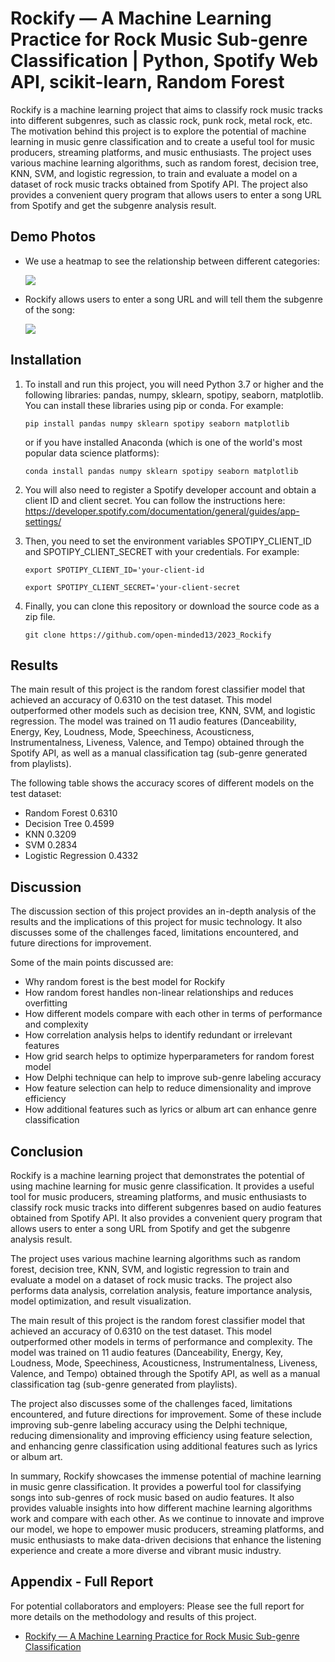 # Rockify — A Machine Learning Practice for Rock Music Sub-genre Classification | Python, Spotify Web API, scikit-learn, Random Forest

Rockify is a machine learning project that aims to classify rock music tracks into different subgenres, such as classic rock, punk rock, metal rock, etc. The motivation behind this project is to explore the potential of machine learning in music genre classification and to create a useful tool for music producers, streaming platforms, and music enthusiasts. The project uses various machine learning algorithms, such as random forest, decision tree, KNN, SVM, and logistic regression, to train and evaluate a model on a dataset of rock music tracks obtained from Spotify API. The project also provides a convenient query program that allows users to enter a song URL from Spotify and get the subgenre analysis result.

## Demo Photos

- We use a heatmap to see the relationship between different categories:
  
  <kbd><img src="https://github.com/open-minded13/2023_Rockify/assets/52095472/7278a68e-979d-4c2b-a68f-ea131a73a09f.png"/></kbd>

- Rockify allows users to enter a song URL and will tell them the subgenre of the song:
  
  <kbd><img src="https://github.com/open-minded13/2023_Rockify/assets/52095472/d1184af4-fef9-44e9-9114-8236510d228d.png"/></kbd>

## Installation
1. To install and run this project, you will need Python 3.7 or higher and the following libraries: pandas, numpy, sklearn, spotipy, seaborn, matplotlib. You can install these libraries using pip or conda. For example:

   `pip install pandas numpy sklearn spotipy seaborn matplotlib`

   or if you have installed Anaconda (which is one of the world's most popular data science platforms): 

   `conda install pandas numpy sklearn spotipy seaborn matplotlib`

2. You will also need to register a Spotify developer account and obtain a client ID and client secret. You can follow the instructions here: https://developer.spotify.com/documentation/general/guides/app-settings/

3. Then, you need to set the environment variables SPOTIPY_CLIENT_ID and SPOTIPY_CLIENT_SECRET with your credentials. For example:

   `export SPOTIPY_CLIENT_ID='your-client-id`
   
   `export SPOTIPY_CLIENT_SECRET='your-client-secret`

4. Finally, you can clone this repository or download the source code as a zip file.

   `git clone https://github.com/open-minded13/2023_Rockify`
   
## Results
The main result of this project is the random forest classifier model that achieved an accuracy of 0.6310 on the test dataset. This model outperformed other models such as decision tree, KNN, SVM, and logistic regression. The model was trained on 11 audio features (Danceability, Energy, Key, Loudness, Mode, Speechiness, Acousticness, Instrumentalness, Liveness, Valence, and Tempo) obtained through the Spotify API, as well as a manual classification tag (sub-genre generated from playlists).

The following table shows the accuracy scores of different models on the test dataset:

- Random Forest	0.6310
- Decision Tree	0.4599
- KNN	0.3209
- SVM	0.2834
- Logistic Regression	0.4332

## Discussion
The discussion section of this project provides an in-depth analysis of the results and the implications of this project for music technology. It also discusses some of the challenges faced, limitations encountered, and future directions for improvement.

Some of the main points discussed are:

- Why random forest is the best model for Rockify
- How random forest handles non-linear relationships and reduces overfitting
- How different models compare with each other in terms of performance and complexity
- How correlation analysis helps to identify redundant or irrelevant features
- How grid search helps to optimize hyperparameters for random forest model
- How Delphi technique can help to improve sub-genre labeling accuracy
- How feature selection can help to reduce dimensionality and improve efficiency
- How additional features such as lyrics or album art can enhance genre classification

## Conclusion
Rockify is a machine learning project that demonstrates the potential of using machine learning for music genre classification. It provides a useful tool for music producers, streaming platforms, and music enthusiasts to classify rock music tracks into different subgenres based on audio features obtained from Spotify API. It also provides a convenient query program that allows users to enter a song URL from Spotify and get the subgenre analysis result.

The project uses various machine learning algorithms such as random forest, decision tree, KNN, SVM, and logistic regression to train and evaluate a model on a dataset of rock music tracks. The project also performs data analysis, correlation analysis, feature importance analysis, model optimization, and result visualization.

The main result of this project is the random forest classifier model that achieved an accuracy of 0.6310 on the test dataset. This model outperformed other models in terms of performance and complexity. The model was trained on 11 audio features (Danceability, Energy, Key, Loudness, Mode, Speechiness, Acousticness, Instrumentalness, Liveness, Valence, and Tempo) obtained through the Spotify API, as well as a manual classification tag (sub-genre generated from playlists).

The project also discusses some of the challenges faced, limitations encountered, and future directions for improvement. Some of these include improving sub-genre labeling accuracy using the Delphi technique, reducing dimensionality and improving efficiency using feature selection, and enhancing genre classification using additional features such as lyrics or album art.

In summary, Rockify showcases the immense potential of machine learning in music genre classification. It provides a powerful tool for classifying songs into sub-genres of rock music based on audio features. It also provides valuable insights into how different machine learning algorithms work and compare with each other. As we continue to innovate and improve our model, we hope to empower music producers, streaming platforms, and music enthusiasts to make data-driven decisions that enhance the listening experience and create a more diverse and vibrant music industry.

## Appendix - Full Report
For potential collaborators and employers: Please see the full report for more details on the methodology and results of this project.
- [Rockify — A Machine Learning Practice for Rock Music Sub-genre Classification](https://github.com/open-minded13/2023_Rockify/blob/main/Rockify%20%E2%80%94%20Rock%20Music%20Subgenre%20Classifier.pdf)

